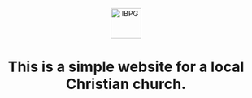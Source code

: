 <p align="center">
  <a href="http://ibpg.site/">
    <img alt="IBPG" src="http://ibpg.site/static/logo-6136e806b6475d4568b9df3cd531c654.png" width="60" />
  </a>
</p>
<h1 align="center">
  This is a simple website for a local Christian church.
</h1>
